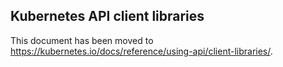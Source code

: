 ## Kubernetes API client libraries

This document has been moved to https://kubernetes.io/docs/reference/using-api/client-libraries/.
